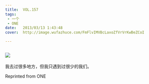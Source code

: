 ```yaml
---
title:	VOL.157
tags:
 - 一个
 - ONE
date:	2013/03/13 1:43:48
cover:	http://image.wufazhuce.com/FmFlvIMVBcLaxoZfVrVrKwBeZCoI

---
```

![](http://image.wufazhuce.com/FmFlvIMVBcLaxoZfVrVrKwBeZCoI)
---

我去过很多地方，但我只遇到过很少的我们。
 
Reprinted from ONE
